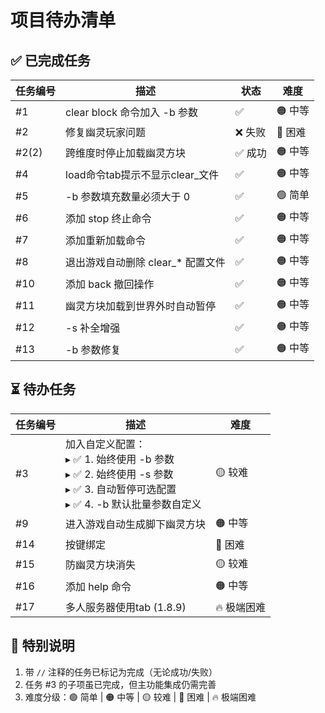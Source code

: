 # 项目待办清单

## ✅ 已完成任务
| 任务编号 | 描述 | 状态 | 难度 |
|---------|------|------|-----|
| #1      | clear block 命令加入 -b 参数 | ✅ | 🟠 中等 |
| #2      | 修复幽灵玩家问题 | ❌ 失败 | 🔴 困难 |
| #2(2)   | 跨维度时停止加载幽灵方块 | ✅ 成功 | 🟠 中等 |
| #4      | load命令tab提示不显示clear_文件 | ✅ | 🟠 中等 |
| #5      | -b 参数填充数量必须大于 0 | ✅ | 🟢 简单 |
| #6      | 添加 stop 终止命令 | ✅ | 🟠 中等 |
| #7      | 添加重新加载命令 | ✅ | 🟠 中等 |
| #8      | 退出游戏自动删除 clear_* 配置文件 | ✅ | 🟠 中等 |
| #10     | 添加 back 撤回操作 | ✅ | 🟠 中等 |
| #11     | 幽灵方块加载到世界外时自动暂停 | ✅ | 🟠 中等 |
| #12     | -s 补全增强 | ✅ | 🟠 中等 |
| #13     | -b 参数修复 | ✅ | 🟠 中等 |

## ⏳ 待办任务
| 任务编号 | 描述 | 难度 |
|---------|------|-----|
| #3      | 加入自定义配置：<br> ▸ ✅ 1. 始终使用 -b 参数<br> ▸ ✅ 2. 始终使用 -s 参数<br> ▸ ✅ 3. 自动暂停可选配置<br> ▸ ✅ 4. -b 默认批量参数自定义 | 🟡 较难 |
| #9      | 进入游戏自动生成脚下幽灵方块 | 🟠 中等 |
| #14     | 按键绑定 | 🔴 困难 |
| #15     | 防幽灵方块消失 | 🟡 较难 |
| #16     | 添加 help 命令 | 🟠 中等 |
| #17     | 多人服务器使用tab (1.8.9) | 🔥 极端困难 |

## 📌 特别说明
1. 带 `//` 注释的任务已标记为完成（无论成功/失败）
2. 任务 #3 的子项虽已完成，但主功能集成仍需完善
3. 难度分级：🟢 简单 | 🟠 中等 | 🟡 较难 | 🔴 困难 | 🔥 极端困难

